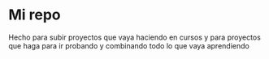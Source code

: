 ﻿# Mi repo
 Hecho para subir proyectos que vaya haciendo en cursos y para proyectos que haga para ir probando y combinando todo lo que vaya aprendiendo
